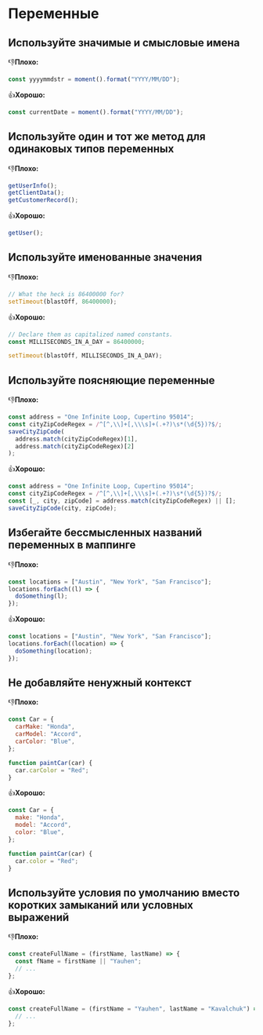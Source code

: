 # Переменные

## Используйте значимые и смысловые имена

👎**Плохо:**

```javascript
const yyyymmdstr = moment().format("YYYY/MM/DD");
```

👍**Хорошо:**

```javascript
const currentDate = moment().format("YYYY/MM/DD");
```

## Используйте один и тот же метод для одинаковых типов переменных

👎**Плохо:**

```javascript
getUserInfo();
getClientData();
getCustomerRecord();
```

👍**Хорошо:**

```javascript
getUser();
```

## Используйте именованные значения

👎**Плохо:**

```javascript
// What the heck is 86400000 for?
setTimeout(blastOff, 86400000);
```

👍**Хорошо:**

```javascript
// Declare them as capitalized named constants.
const MILLISECONDS_IN_A_DAY = 86400000;

setTimeout(blastOff, MILLISECONDS_IN_A_DAY);
```

## Используйте поясняющие переменные

👎**Плохо:**

```javascript
const address = "One Infinite Loop, Cupertino 95014";
const cityZipCodeRegex = /^[^,\\]+[,\\\s]+(.+?)\s*(\d{5})?$/;
saveCityZipCode(
  address.match(cityZipCodeRegex)[1],
  address.match(cityZipCodeRegex)[2]
);
```

👍**Хорошо:**

```javascript
const address = "One Infinite Loop, Cupertino 95014";
const cityZipCodeRegex = /^[^,\\]+[,\\\s]+(.+?)\s*(\d{5})?$/;
const [_, city, zipCode] = address.match(cityZipCodeRegex) || [];
saveCityZipCode(city, zipCode);
```

## Избегайте бессмысленных названий переменных в маппинге

👎**Плохо:**

```javascript
const locations = ["Austin", "New York", "San Francisco"];
locations.forEach((l) => {
  doSomething(l);
});
```

👍**Хорошо:**

```javascript
const locations = ["Austin", "New York", "San Francisco"];
locations.forEach((location) => {
  doSomething(location);
});
```

## Не добавляйте ненужный контекст

👎**Плохо:**

```javascript
const Car = {
  carMake: "Honda",
  carModel: "Accord",
  carColor: "Blue",
};

function paintCar(car) {
  car.carColor = "Red";
}
```

👍**Хорошо:**

```javascript
const Car = {
  make: "Honda",
  model: "Accord",
  color: "Blue",
};

function paintCar(car) {
  car.color = "Red";
}
```

## Используйте условия по умолчанию вместо коротких замыканий или условных выражений

👎**Плохо:**

```javascript
const createFullName = (firstName, lastName) => {
  const fName = firstName || "Yauhen";
  // ...
};
```

👍**Хорошо:**

```javascript
const createFullName = (firstName = "Yauhen", lastName = "Kavalchuk") => {
  // ...
};
```
